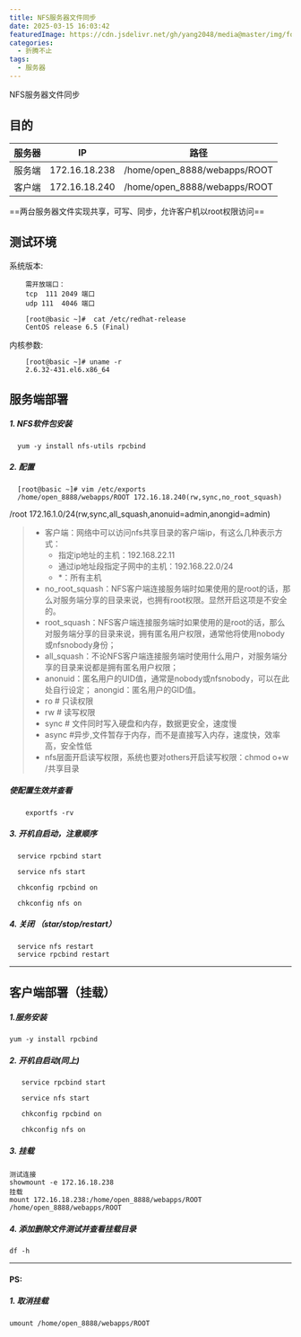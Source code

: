 ```yaml
---
title: NFS服务器文件同步
date: 2025-03-15 16:03:42
featuredImage: https://cdn.jsdelivr.net/gh/yang2048/media@master/img/fodder/horse-5101069_1280.jpg
categories:
  - 折腾不止
tags:
  - 服务器
---
```

NFS服务器文件同步
<!--more-->

## 目的

服务器 | IP | 路径
---|---|---
服务端 | 172.16.18.238 | /home/open_8888/webapps/ROOT
客户端 | 172.16.18.240 | /home/open_8888/webapps/ROOT

==两台服务器文件实现共享，可写、同步，允许客户机以root权限访问==

## 测试环境
系统版本:
```
    需开放端口：
    tcp  111 2049 端口
    udp 111  4046 端口

    [root@basic ~]#  cat /etc/redhat-release 
    CentOS release 6.5 (Final)
```
内核参数:
```
    [root@basic ~]# uname -r
    2.6.32-431.el6.x86_64
```

## 服务端部署
  ##### 1. NFS软件包安装
  ```
    yum -y install nfs-utils rpcbind
  ```
  ##### 2. 配置
  ```
    [root@basic ~]# vim /etc/exports
    /home/open_8888/webapps/ROOT 172.16.18.240(rw,sync,no_root_squash)
  ```
/root 172.16.1.0/24(rw,sync,all_squash,anonuid=admin,anongid=admin)
> - 客户端：网络中可以访问nfs共享目录的客户端ip，有这么几种表示方式：
>     - 指定ip地址的主机：192.168.22.11
>     - 通过ip地址段指定子网中的主机：192.168.22.0/24
>     - *：所有主机
> - no_root_squash：NFS客户端连接服务端时如果使用的是root的话，那么对服务端分享的目录来说，也拥有root权限。显然开启这项是不安全的。 
> - root_squash：NFS客户端连接服务端时如果使用的是root的话，那么对服务端分享的目录来说，拥有匿名用户权限，通常他将使用nobody或nfsnobody身份； 
> - all_squash：不论NFS客户端连接服务端时使用什么用户，对服务端分享的目录来说都是拥有匿名用户权限； 
> - anonuid：匿名用户的UID值，通常是nobody或nfsnobody，可以在此处自行设定； 
anongid：匿名用户的GID值。
> - ro # 只读权限
> - rw # 读写权限
> - sync # 文件同时写入硬盘和内存，数据更安全，速度慢
> - async #异步,文件暂存于内存，而不是直接写入内存，速度快，效率高，安全性低
> - nfs层面开启读写权限，系统也要对others开启读写权限：chmod o+w /共享目录
  

##### 使配置生效并查看
```
    exportfs -rv
```
  ##### 3. 开机自启动，注意顺序
  ```
    service rpcbind start
      
    service nfs start

    chkconfig rpcbind on

    chkconfig nfs on
  ```
  ##### 4. 关闭 （star/stop/restart）
  ```
    service nfs restart
    service rpcbind restart
  ```

---
## 客户端部署（挂载）
##### 1.服务安装
```
yum -y install rpcbind
```

##### 2. 开机自启动(同上)
 ```
    service rpcbind start
      
    service nfs start

    chkconfig rpcbind on

    chkconfig nfs on
 ```
 
##### 3. 挂载
```
测试连接
showmount -e 172.16.18.238
挂载
mount 172.16.18.238:/home/open_8888/webapps/ROOT /home/open_8888/webapps/ROOT
```
##### 4. 添加删除文件测试并查看挂载目录
```
df -h
```

---
#### PS:
##### 1. 取消挂载
```
umount /home/open_8888/webapps/ROOT
```
